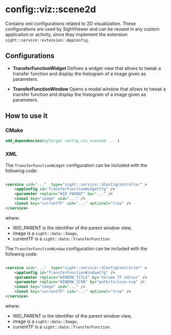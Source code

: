 # config::viz::scene2d

Contains xml configurations related to 2D visualization. These configurations are used by SightViewer and can be reused in any custom application or activity, since they implement the extension `sight::service::extension::AppConfig`.

## Configurations

- **TransferFunctionWidget**
Defines a widget view that allows to tweak a transfer function and display the histogram of a image given as parameters.

- **TransferFunctionWindow**
Opens a modal window that allows to tweak a transfer function and display the histogram of a image given as parameters.

## How to use it

### CMake

```cmake
add_dependencies(myTarget config_viz_scene2d ... )
```

### XML

The `TransferFunctionWidget` configuration can be included with the following code:

```xml

<service uid="..."  type="sight::service::SConfigController" >
    <appConfig id="TransferFunctionWidgetCfg" />
    <parameter replace="WID_PARENT" by="..." />
    <inout key="image" uid="..." />
    <inout key="currentTF" uid="..." optional="true" />
</service>
```

where:
- WID_PARENT is the identifier of the parent window view,
- image is a `sight::data::Image`,
- currentTF is a `sight::data::TransferFunction`.

The `TransferFunctionWindow` configuration can be included with the following code:

```xml

<service uid="..."  type="sight::service::SConfigController" >
    <appConfig id="TransferFunctionWindowCfg" />
    <parameter replace="WINDOW_TITLE" by="Volume TF editor" />
    <parameter replace="WINDOW_ICON" by="path/to/icon.svg" />
    <inout key="image" uid="..." />
    <inout key="currentTF" uid="..." optional="true" />
</service>
```

where:
- WID_PARENT is the identifier of the parent window view,
- image is a `sight::data::Image`,
- currentTF is a `sight::data::TransferFunction`.
